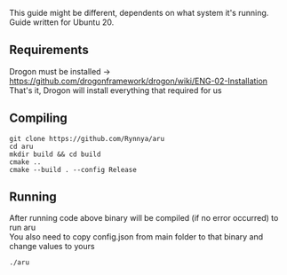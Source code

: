 This guide might be different, dependents on what system it's running. Guide written for Ubuntu 20.

## Requirements

Drogon must be installed -> https://github.com/drogonframework/drogon/wiki/ENG-02-Installation<br>
That's it, Drogon will install everything that required for us

## Compiling

```
git clone https://github.com/Rynnya/aru
cd aru
mkdir build && cd build
cmake ..
cmake --build . --config Release
```

## Running

After running code above binary will be compiled (if no error occurred) to run aru<br>
You also need to copy config.json from main folder to that binary and change values to yours
```
./aru
```

